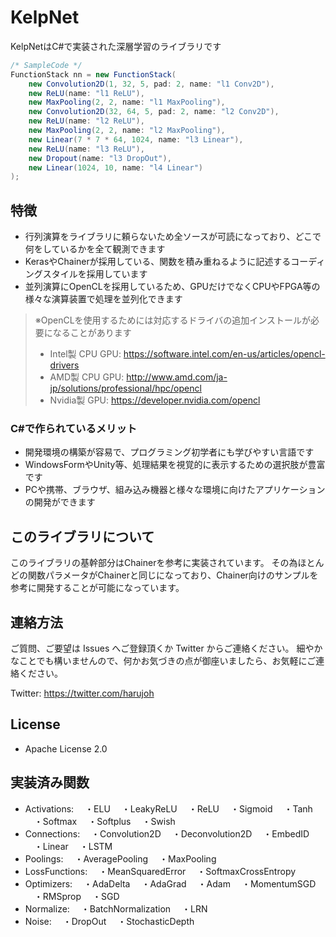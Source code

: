 # KelpNet
KelpNetはC#で実装された深層学習のライブラリです

```java
/* SampleCode */
FunctionStack nn = new FunctionStack(
    new Convolution2D(1, 32, 5, pad: 2, name: "l1 Conv2D"),
    new ReLU(name: "l1 ReLU"),
    new MaxPooling(2, 2, name: "l1 MaxPooling"),
    new Convolution2D(32, 64, 5, pad: 2, name: "l2 Conv2D"),
    new ReLU(name: "l2 ReLU"),
    new MaxPooling(2, 2, name: "l2 MaxPooling"),
    new Linear(7 * 7 * 64, 1024, name: "l3 Linear"),
    new ReLU(name: "l3 ReLU"),
    new Dropout(name: "l3 DropOut"),
    new Linear(1024, 10, name: "l4 Linear")
);
```

## 特徴
- 行列演算をライブラリに頼らないため全ソースが可読になっており、どこで何をしているかを全て観測できます
- KerasやChainerが採用している、関数を積み重ねるように記述するコーディングスタイルを採用しています
- 並列演算にOpenCLを採用しているため、GPUだけでなくCPUやFPGA等の様々な演算装置で処理を並列化できます
> ※OpenCLを使用するためには対応するドライバの追加インストールが必要になることがあります
> - Intel製 CPU GPU: https://software.intel.com/en-us/articles/opencl-drivers
> - AMD製 CPU GPU: http://www.amd.com/ja-jp/solutions/professional/hpc/opencl
> - Nvidia製 GPU: https://developer.nvidia.com/opencl

### C#で作られているメリット
- 開発環境の構築が容易で、プログラミング初学者にも学びやすい言語です
- WindowsFormやUnity等、処理結果を視覚的に表示するための選択肢が豊富です
- PCや携帯、ブラウザ、組み込み機器と様々な環境に向けたアプリケーションの開発ができます

## このライブラリについて
このライブラリの基幹部分はChainerを参考に実装されています。
その為ほとんどの関数パラメータがChainerと同じになっており、Chainer向けのサンプルを参考に開発することが可能になっています。

## 連絡方法
ご質問、ご要望は Issues へご登録頂くか Twitter からご連絡ください。
細やかなことでも構いませんので、何かお気づきの点が御座いましたら、お気軽にご連絡ください。

Twitter: https://twitter.com/harujoh



## License
- Apache License 2.0

## 実装済み関数
- Activations:
　・ELU
　・LeakyReLU
　・ReLU
　・Sigmoid
　・Tanh
　・Softmax
　・Softplus
　・Swish
- Connections:
　・Convolution2D
　・Deconvolution2D
　・EmbedID
　・Linear
　・LSTM
- Poolings:
　・AveragePooling
　・MaxPooling
- LossFunctions:
　・MeanSquaredError
　・SoftmaxCrossEntropy
- Optimizers:
　・AdaDelta
　・AdaGrad
　・Adam
　・MomentumSGD
　・RMSprop
　・SGD
- Normalize:
　・BatchNormalization
　・LRN
- Noise:
　・DropOut
　・StochasticDepth
